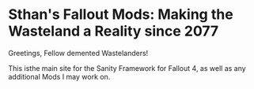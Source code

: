 # Sthan's Fallout Mods:  Making the Wasteland a Reality since 2077

Greetings, Fellow demented Wastelanders!

This isthe main site for the Sanity Framework for Fallout 4, as well as any additional Mods I may work on.
